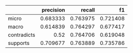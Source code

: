 |             |   precision |   recall |       f1 |
|:------------|------------:|---------:|---------:|
| micro       |    0.683333 | 0.763975 | 0.721408 |
| macro       |    0.614839 | 0.764297 | 0.677417 |
| contradicts |    0.52     | 0.764706 | 0.619048 |
| supports    |    0.709677 | 0.763889 | 0.735786 |